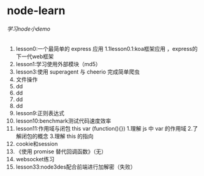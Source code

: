 # node-learn
###### 学习node小demo
1. lesson0:一个最简单的 express 应用
1.1lesson0.1:koa框架应用 ，express的下一代web框架
2. lesson1:学习使用外部模块（md5）
3. lesson3:使用 superagent 与 cheerio 完成简单爬虫
4. 文件操作
5. dd
6. dd
7. dd
8. dd
9. lesson9:正则表达式
10. lesson10:benchmark测试代码速度效率
11. lesson11:作用域与闭包  this  var  (function(){})
            1.理解 js 中 var 的作用域
            2.了解闭包的概念
            3.理解 this 的指向
16. cookie和session
17. 《使用 promise 替代回调函数》（无）
18. websocket练习
33. lesson33:node3des配合前端进行加解密（失败）
